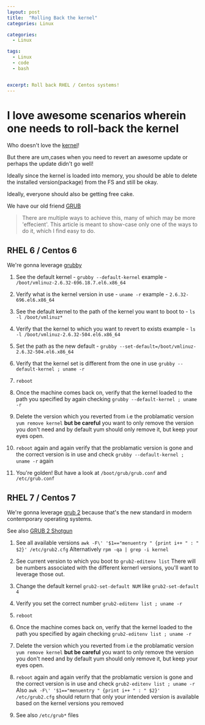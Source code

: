 ```yaml
---
layout: post
title:  "Rolling Back the kernel"
categories: Linux

categories:
  - Linux

tags:
  - Linux
  - code
  - bash


excerpt: Roll back RHEL / Centos systems!
---
```


# I love awesome scenarios wherein one needs to roll-back the kernel

Who doesn't love the [kernel](https://www.kernel.org/)!


But there are um,cases when you need to revert an awesome update or perhaps the update didn't go well!

Ideally since the kernel is loaded into memory, you should be able to delete the installed version(package) from the FS and still be okay.

Ideally, everyone should also be getting free cake.



We have our old friend [GRUB](https://www.gnu.org/software/grub/)


> There are multiple ways to achieve this, many of which may be more 'effecient'. This article is meant to show-case only one of the ways to do it, which I find easy to do.

## RHEL 6 / Centos 6 

We're gonna leverage [grubby](https://www.systutorials.com/docs/linux/man/8-grubby/ )

1. See the default kernel - `grubby --default-kernel`
example - `/boot/vmlinuz-2.6.32-696.18.7.el6.x86_64`

2. Verify what is the kernel version in use - `uname -r`
example - `2.6.32-696.el6.x86_64`

3. See the default kernel to the path of the kernel you want to boot to - `ls -l /boot/vmlinuz*`

4. Verify that the kernel to which you want to revert to exists 
example - `ls -l /boot/vmlinuz-2.6.32-504.el6.x86_64` 

5. Set the path as the new default - `grubby --set-default=/boot/vmlinuz-2.6.32-504.el6.x86_64`

6. Verify that the kernel set is different from the one in use `grubby --default-kernel ; uname -r`

7. `reboot`

8. Once the machine comes back on, verify that the kernel loaded to the path you specified by again checking `grubby --default-kernel ; uname -r`

9. Delete the version which you reverted from i.e the problamatic version `yum remove kernel` **but be careful** you want to only remove the version you don't need and by default yum should only remove it, but keep your eyes open.

10. `reboot` again and again verify that the problamatic version is gone and the correct version is in use and check `grubby --default-kernel ; uname -r` again

11. You're golden! But have a look at `/boot/grub/grub.conf` and `/etc/grub.conf`


## RHEL 7 / Centos 7 

We're gonna leverage [grub 2](https://wiki.gentoo.org/wiki/GRUB2) because that's the new standard in modern contemporary operating systems.

See also [GRUB 2 Shotgun](https://wiki.gentoo.org/wiki/GRUB2_Quick_Start)

1. See all available versions `awk -F\' '$1=="menuentry " {print i++ " : " $2}' /etc/grub2.cfg` 
Alternatively `rpm -qa | grep -i kernel`

2. See current version to which you boot to `grub2-editenv list` 
There will be numbers associated with the different kernerl versions, you'll want to leverage those out.

3. Change the default kernel `grub2-set-default NUM` like `grub2-set-default 4`

4. Verify you set the correct number `grub2-editenv list ; uname -r`

5. `reboot` 

6. Once the machine comes back on, verify that the kernel loaded to the path you specified by again checking `grub2-editenv list ; uname -r`

7.  Delete the version which you reverted from i.e the problamatic version `yum remove kernel` **but be careful** you want to only remove the version you don't need and by default yum should only remove it, but keep your eyes open.

8.  `reboot` again and again verify that the problamatic version is gone and the correct version is in use and check `grub2-editenv list ; uname -r`
Also `awk -F\' '$1=="menuentry " {print i++ " : " $2}' /etc/grub2.cfg` should return that only your intended version is available based on the kernel versions you removed 

9. See also `/etc/grub*` files
